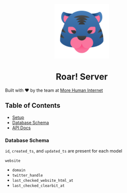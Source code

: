 <p align="center">
  <a href="https://morehumaninternet.org">
    <img alt="More Human Internet" src="https://raw.githubusercontent.com/morehumaninternet/roar-extension/main/img/roar_128.png" width="180" />
  </a>
</p>
<h1 align="center">
  Roar! Server
</h1>

Built with ❤️ by the team at <a href="https://morehumaninternet.org">More Human Internet</a>

## Table of Contents

- [Setup](/SETUP.md)
- [Database Schema](#️database-schema)
- [API Docs](http://roar-server.herokuapp.com/docs.html)

### Database Schema

`id`, `created_ts`, and `updated_ts` are present for each model

`website`
  - `domain`
  - `twitter_handle`
  - `last_checked_website_html_at`
  - `last_checked_clearbit_at`
